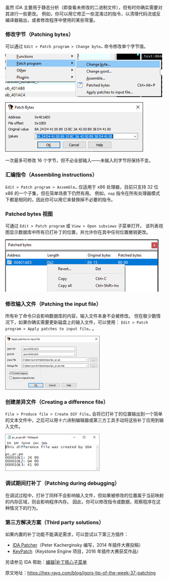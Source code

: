 虽然 IDA 主要用于静态分析（即查看未修改的二进制文件），但有时你确实需要对其进行一些更改。 例如，你可以用它修正一些混淆过的指令，以清理代码流或反编译器输出，或者修改程序中使用的某些常量。

### 修改字节（Patching bytes）

可以通过 `Edit > Patch program > Change byte…` 命令修改单个字节值。

![](assets/2021/04/patch_menu.png)

![](assets/2021/04/patch_bytes.png)

一次最多可修改 16 个字节，但不必全部输入——未输入的字节将保持不变。

### 汇编指令（Assembling instructions）

`Edit > Patch program > Assemble…` 仅适用于 x86 处理器，目前只支持 32 位 x86 的一个子集，但在简单场景下仍然有用。 例如，`nop` 指令在所有处理器模式下都是相同的，因此你可以用它来替换掉不必要的指令。

### Patched bytes 视图

可通过 `Edit > Patch program` 或 `View > Open subviews` 子菜单打开。 该列表视图显示数据库中所有已打补丁的位置，并允许你在其中任何位置撤销更改。

![](assets/2021/04/patch_list.png)

### 修改输入文件（Patching the input file）

所有补丁命令只会影响数据库的内容，输入文件本身不会被修改。 但在极少数情况下，如果你确实需要更新磁盘上的输入文件，可以使用： `Edit > Patch program > Apply patches to input file…` 。

![](assets/2021/04/patch_input-300x170.png)

### 创建差异文件（Creating a difference file）

`File > Produce file > Create DIF File…` 会将已打补丁的位置输出到一个简单的文本文件中，之后可以用十六进制编辑器或第三方工具手动将这些补丁应用到输入文件。

![](assets/2021/04/patch_dif-300x117.png)

### 调试期间打补丁（Patching during debugging）

在调试过程中，打补丁同样不会影响输入文件，但如果被修改的位置属于当前映射的内存区域，则会影响程序内存。 因此，你可以修改指令或数据，观察程序在这种情况下的行为。

### 第三方解决方案（Third party solutions）

如果内置的补丁功能不能满足需求，可以尝试以下第三方插件：

- [IDA Patcher](https://github.com/iphelix/ida-patcher)（Peter Kacherginsky 编写，2014 年插件大赛投稿）
- [KeyPatch](https://www.keystone-engine.org/keypatch/)（Keystone Engine 项目，2016 年插件大赛获奖作品）

另请参见 IDA 帮助：[编辑|补丁核心子菜单](https://www.hex-rays.com/products/ida/support/idadoc/526.shtml)

原文地址：https://hex-rays.com/blog/igors-tip-of-the-week-37-patching
